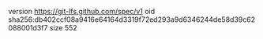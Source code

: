 version https://git-lfs.github.com/spec/v1
oid sha256:db402ccf08a9416e64164d3319f72ed293a9d6346244de58d39c62088001d3f7
size 552
